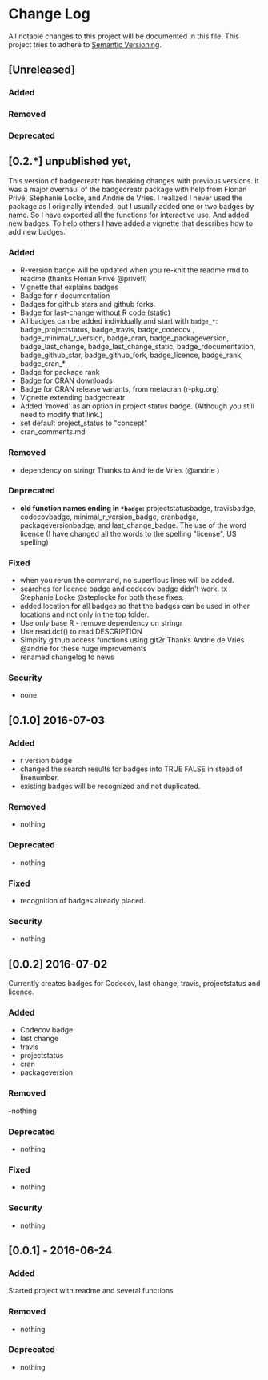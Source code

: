 # Change Log
All notable changes to this project will be documented in this file.
This project tries to adhere to [Semantic Versioning](http://semver.org/).

## [Unreleased]

### Added

### Removed

### Deprecated 


## [0.2.*] unpublished yet, 

This version of badgecreatr has breaking changes with previous versions.
It was a major overhaul of the badgecreatr package with help from Florian Privé, Stephanie Locke,
and Andrie de Vries. I realized I never used the package as I originally intended, but I usually added one or two
badges by name. So I have exported all the functions for interactive use. And added new badges.
To help others I have added a vignette that describes how to add new badges.

### Added
- R-version badge will be updated when you re-knit the readme.rmd to readme (thanks  Florian Privé @privefl)
- Vignette that explains badges
- Badge for r-documentation
- Badges for github stars and github forks. 
- Badge for last-change without R code (static)
- All badges can be added individually and start with `badge_*`: badge_projectstatus, badge_travis, badge_codecov , 
badge_minimal_r_version,
badge_cran, badge_packageversion, badge_last_change,
badge_last_change_static, badge_rdocumentation,
badge_github_star, badge_github_fork, badge_licence, badge_rank,
badge_cran_*
- Badge for package rank
- Badge for CRAN downloads
- Badge for CRAN release variants, from metacran (r-pkg.org)
- Vignette extending badgecreatr
- Added 'moved' as an option in project status badge. (Although you still need to modify that link.)
- set default project_status to "concept"
- cran_comments.md


### Removed
- dependency on stringr Thanks to Andrie de Vries (@andrie )

### Deprecated 
- **old function names ending in `*badge`:** projectstatusbadge, travisbadge,
codecovbadge, minimal_r_version_badge, cranbadge, packageversionbadge, and
last_change_badge.
The use of the word licence (I have changed all the words to the spelling "license", US spelling)


### Fixed 
- when you rerun the command, no superflous lines will be added.  
- searches for licence badge and codecov badge didn't work. 
tx Stephanie Locke @steplocke for both these fixes.
- added location for all badges so that the badges can be used in other locations and not only in the top folder.
- Use only base R - remove dependency on stringr
- Use read.dcf() to read DESCRIPTION
- Simplify github access functions using git2r
Thanks Andrie de Vries @andrie for these huge improvements
- renamed changelog to news

### Security 
- none

## [0.1.0] 2016-07-03
### Added
- r version badge
- changed the search results for badges into TRUE FALSE in stead of linenumber.
- existing badges will be recognized and not duplicated. 


### Removed
- nothing
### Deprecated 
- nothing
### Fixed 
- recognition of badges already placed. 

### Security 
- nothing

## [0.0.2] 2016-07-02
Currently creates badges for  Codecov, last change, travis, projectstatus
and licence. 
### Added
- Codecov badge
- last change
- travis
- projectstatus
- cran 
- packageversion

### Removed
-nothing
### Deprecated 
- nothing
### Fixed 
- nothing
### Security 
- nothing

## [0.0.1] - 2016-06-24
### Added
Started project with readme and several functions 
### Removed
- nothing
### Deprecated 
- nothing
